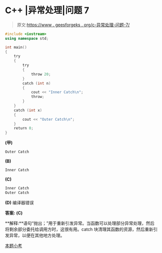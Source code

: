 # C++ |异常处理|问题 7

> 原文:[https://www . geesforgeks . org/c-异常处理-问题-7/](https://www.geeksforgeeks.org/c-exception-handling-question-7/)

```cpp
#include <iostream>
using namespace std;

int main()
{
    try
    {
        try
        {
            throw 20;
        }
        catch (int n)
        {
            cout << "Inner Catch\n";
            throw;
        }
    }
    catch (int x)
    {
        cout << "Outer Catch\n";
    }
    return 0;
}
```

**(甲)**

```cpp
Outer Catch
```

**(B)**

```cpp
Inner Catch
```

**(C)**

```cpp
Inner Catch
Outer Catch
```

**(D)** 编译器错误

**答案:** **(C)**

**解释:**语句“抛出；”用于重新引发异常。当函数可以处理部分异常处理，然后将剩余部分委托给调用方时，这很有用。catch 块清理其函数的资源，然后重新引发异常，以便在其他地方处理。

[本题小考](https://www.geeksforgeeks.org/quiz-corner-gq/)